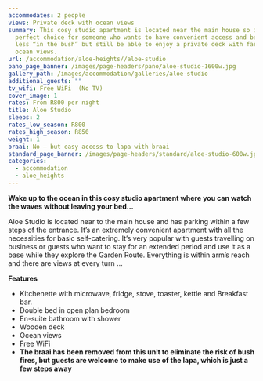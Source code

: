 ```yaml
---
accommodates: 2 people
views: Private deck with ocean views
summary: This cosy studio apartment is located near the main house so is the
  perfect choice for someone who wants to have convenient access and be a little
  less “in the bush” but still be able to enjoy a private deck with far reaching
  ocean views.
url: /accommodation/aloe-heights//aloe-studio
pano_page_banner: /images/page-headers/pano/aloe-studio-1600w.jpg
gallery_path: /images/accommodation/galleries/aloe-studio
additional_guests: ""
tv_wifi: Free WiFi  (No TV)
cover_image: 1
rates: From R800 per night
title: Aloe Studio
sleeps: 2
rates_low_season: R800
rates_high_season: R850
weight: 1
braai: No – but easy access to lapa with braai
standard_page_banner: /images/page-headers/standard/aloe-studio-600w.jpg
categories:
  - accommodation
  - aloe_heights
---
```

**Wake up to the ocean in this cosy studio apartment where you can watch the waves without leaving your bed…**

Aloe Studio is located near to the main house and has parking within a few steps of the entrance. It’s an extremely convenient apartment with all the necessities for basic self-catering. It’s very popular with guests travelling on business or guests who want to stay for an extended period and use it as a base while they explore the Garden Route. Everything is within arm’s reach and there are views at every turn …

**Features**

* Kitchenette with microwave, fridge, stove, toaster, kettle and Breakfast bar.
* Double bed in open plan bedroom
* En-suite bathroom with shower
* Wooden deck
* Ocean views 
* Free WiFi
* **The braai has been removed from this unit to eliminate the risk of bush fires, but guests are welcome to make use of the lapa, which is just a few steps away**